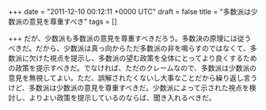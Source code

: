 
+++
date = "2011-12-10 00:12:11 +0000 UTC"
draft = false
title = "多数派は少数派の意見を尊重すべき"
tags = []

+++
だが、少数派も多数派の意見を尊重すべきだろう。多数決の原理には従うべきだ。だから、少数派は真っ向からただ多数派の非を鳴らすのではなくて、多数派に欠けた視点を提示し、多数派の望む政策を全体にとってより良くするための政策を提示すべきだ。でなければ、ただのクレームなので、多数派は少数派の意見を無視してよい。ただ、誤解されたくないし大事なことだから繰り返し言うけど、多数派は少数派の意見を尊重すべきだ。少数派によって示された視点を検討し、よりよい政策を提示しているのならば、聞き入れるべきだ。


